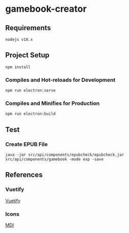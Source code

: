 # gamebook-creator

## Requirements

```
nodejs v18.x
```

## Project Setup

```
npm install
```

### Compiles and Hot-reloads for Development

```
npm run electron:serve
```

### Compiles and Minifies for Production

```
npm run electron:build
```

## Test

### Create EPUB File

```
java -jar src/api/components/epubcheck/epubcheck.jar src/api/components/gamebook -mode exp -save
```

## References

### Vuetify

[Vuetify](https://vuetifyjs.com/en/)

### Icons

[MDI](https://pictogrammers.com/library/mdi/)
